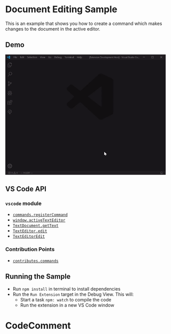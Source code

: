 # Document Editing Sample

This is an example that shows you how to create a command which makes changes to the document in the active editor.

## Demo

![demo](demo.gif)

## VS Code API

### `vscode` module

- [`commands.registerCommand`](https://code.visualstudio.com/api/references/vscode-api#commands.registerCommand)
- [`window.activeTextEditor`](https://code.visualstudio.com/api/references/vscode-api#window.activeTextEditor)
- [`TextDocument.getText`](https://code.visualstudio.com/api/references/vscode-api#TextDocument.getText)
- [`TextEditor.edit`](https://code.visualstudio.com/api/references/vscode-api#TextEditor.edit)
- [`TextEditorEdit`](https://code.visualstudio.com/api/references/vscode-api#TextEditorEdit)

### Contribution Points

- [`contributes.commands`](https://code.visualstudio.com/api/references/contribution-points#contributes.commands)

## Running the Sample

- Run `npm install` in terminal to install dependencies
- Run the `Run Extension` target in the Debug View. This will:
	- Start a task `npm: watch` to compile the code
	- Run the extension in a new VS Code window
# CodeComment
